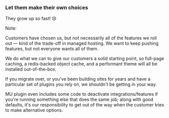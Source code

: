 ### Let them make their own choices

They grow up so fast! 😢

Note:

Customers have chosen us, but not necessarily all of the features we roll out — kind of the trade-off in managed hosting. We want to keep pushing features, but not everyone wants all of them.

We do what we can to give our customers a solid starting point, so full-page caching, a redis-backed object cache, and a performant theme will all be installed out-of-the-box.

If you migrate over, or you've been building sites for years and have a particular set of plugins you rely on, we shouldn't be getting in your way.

MU plugin even includes some code to deactivate integrations/features if you're running something else that does the same job; along with good defaults, it's our responsibility to get out of the way when the customer tries to make alternative options.
